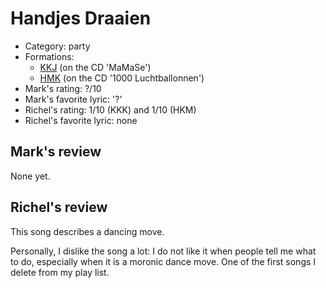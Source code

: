# Handjes Draaien

 * Category: party
 * Formations: 
    * [KKJ](Kkj.md) (on the CD 'MaMaSe')
    * [HMK](Hkm.md) (on the CD '1000 Luchtballonnen')
 * Mark's rating: ?/10
 * Mark's  favorite lyric: '?'
 * Richel's rating: 1/10 (KKK) and 1/10 (HKM)
 * Richel's favorite lyric: none
 
## Mark's review

None yet.

## Richel's review

This song describes a dancing move.

Personally, I dislike the song a lot: I do not like it when people tell me what to do, especially when it is a moronic dance move.
One of the first songs I delete from my play list.